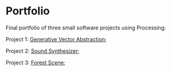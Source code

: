 # Portfolio
Final portfolio of three small software projects using Processing:  

Project 1: [Generative Vector Abstraction](https://github.com/filippopresti/Portfolio/tree/main/small_project_vectors);

Project 2: [Sound Synthesizer](https://github.com/filippopresti/Portfolio/tree/main/small_project_sound); 

Project 3: [Forest Scene]();
